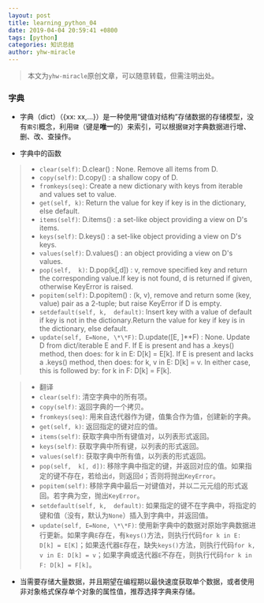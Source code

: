 ```yaml
---
layout: post
title: learning_python_04
date: 2019-04-04 20:59:41 +0800
tags: [python]
categories: 知识总结
author: yhw-miracle
---
```


> 本文为`yhw-miracle`原创文章，可以随意转载，但需注明出处。

### 字典
* 字典（dict）（{xx: xx,...}）是一种使用“键值对结构”存储数据的存储模型，没有`索引`概念，利用`键`（键是**唯一**的）来索引，可以根据`键`对字典数据进行增、删、改、查操作。

* 字典中的函数
> * `clear(self)`:  D.clear() :  None.  Remove all items from D.
> * `copy(self)`: D.copy() :  a shallow copy of D.
> * `fromkeys(seq)`: Create a new dictionary with keys from iterable and values set to value.
> * `get(self, k)`: Return the value for key if key is in the dictionary, else default.
> * `items(self)`: D.items() :  a set-like object providing a view on D's items.
> * `keys(self)`: D.keys() :  a set-like object providing a view on D's keys.
> * `values(self)`: D.values() :  an object providing a view on D's values.
> * `pop(self,  k)`: D.pop(k[,d]) :  v, remove specified key and return the corresponding value.If key is not found, d is returned if given, otherwise KeyError is raised.
> * `popitem(self)`: D.popitem() :  (k, v), remove and return some (key, value) pair as a 2-tuple; but raise KeyError if D is empty.
> * `setdefault(self, k,  default)`: Insert key with a value of default if key is not in the dictionary.Return the value for key if key is in the dictionary, else default.
> * `update(self, E=None, \*\*F)`: D.update([E, ]\*\*F) :  None.  Update D from dict/iterable E and F. If E is present and has a .keys() method, then does:  for k in E: D[k] = E[k]. If E is present and lacks a .keys() method, then does:  for k, v in E: D[k] = v. In either case, this is followed by: for k in F:  D[k] = F[k].

> * 翻译
> * `clear(self)`: 清空字典中的所有项。
> * `copy(self)`: 返回字典的一个拷贝。
> * `fromkeys(seq)`: 用来自迭代器作为键，值集合作为值，创建新的字典。
> * `get(self, k)`: 返回指定的键对应的值。
> * `items(self)`: 获取字典中所有键值对，以列表形式返回。
> * `keys(self)`: 获取字典中所有键，以列表的形式返回。
> * `values(self)`: 获取字典中所有值，以列表的形式返回。
> * `pop(self,  k[, d])`: 移除字典中指定的键，并返回对应的值。如果指定的键不存在，若给出`d`，则返回`d`；否则将抛出`KeyError`。
> * `popitem(self)`: 移除字典中最后一对键值对，并以二元元组的形式返回。若字典为空，抛出`KeyError`。
> * `setdefault(self, k,  default)`: 如果指定的键不在字典中，将指定的键和值（没有，默认为`None`）插入到字典中，并返回值。
> * `update(self, E=None, \*\*F)`: 使用新字典中的数据对原始字典数据进行更新。如果字典`E`存在，有`keys()`方法，则执行代码`for k in E: D[k] = E[K]`；如果迭代器`E`存在，缺失`keys()`方法，则执行代码`for k, v in E: D[k] = v`；如果字典或迭代器`E`不存在，则执行代码`for k in F: D[k] = F[k]`。

* 当需要存储大量数据，并且期望在编程期以最快速度获取单个数据，或者使用非对象格式保存单个对象的属性值，推荐选择字典来存储。
